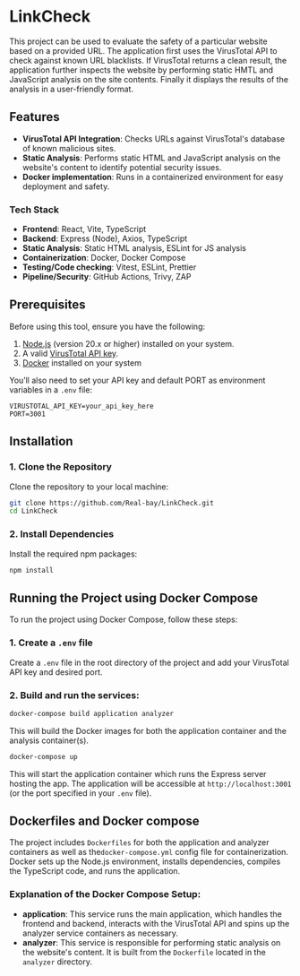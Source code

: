# LinkCheck

This project can be used to evaluate the safety of a particular website based on a provided URL. The application first uses the VirusTotal API to check against known URL blacklists. If VirusTotal returns a clean result, the application further inspects the website by performing static HMTL and JavaScript analysis on the site contents. Finally it displays the results of the analysis in a user-friendly format.

## Features

- **VirusTotal API Integration**: Checks URLs against VirusTotal's database of known malicious sites.
- **Static Analysis**: Performs static HTML and JavaScript analysis on the website's content to identify potential security issues.
- **Docker implementation**: Runs in a containerized environment for easy deployment and safety.

### Tech Stack
- **Frontend**: React, Vite, TypeScript
- **Backend**: Express (Node), Axios, TypeScript
- **Static Analysis**: Static HTML analysis, ESLint for JS analysis
- **Containerization**: Docker, Docker Compose
- **Testing/Code checking**: Vitest, ESLint, Prettier
- **Pipeline/Security**: GitHub Actions, Trivy, ZAP

## Prerequisites

Before using this tool, ensure you have the following:

1. [Node.js](https://nodejs.org/) (version 20.x or higher) installed on your system.
2. A valid [VirusTotal API key](https://www.virustotal.com/api/v3/).
3. [Docker](https://www.docker.com/) installed on your system

You’ll also need to set your API key and default PORT as environment variables in a `.env` file:

```
VIRUSTOTAL_API_KEY=your_api_key_here
PORT=3001
```

## Installation

### 1. Clone the Repository

Clone the repository to your local machine:

```bash
git clone https://github.com/Real-bay/LinkCheck.git
cd LinkCheck
```

### 2. Install Dependencies

Install the required npm packages:

```bash
npm install
```

## Running the Project using Docker Compose

To run the project using Docker Compose, follow these steps:

### 1. Create a `.env` file
Create a `.env` file in the root directory of the project and add your VirusTotal API key and desired port.

### 2. **Build and run the services:**

```bash
docker-compose build application analyzer
```

This will build the Docker images for both the application container and the analysis container(s).

```bash
docker-compose up
```

This will start the application container which runs the Express server hosting the app. The application will be accessible at `http://localhost:3001` (or the port specified in your `.env` file).

## Dockerfiles and Docker compose

The project includes `Dockerfiles` for both the application and analyzer containers as well as the`docker-compose.yml` config file for containerization. Docker sets up the Node.js environment, installs dependencies, compiles the TypeScript code, and runs the application.

### Explanation of the Docker Compose Setup:

- **application**: This service runs the main application, which handles the frontend and backend, interacts with the VirusTotal API and spins up the analyzer service containers as necessary.
- **analyzer**: This service is responsible for performing static analysis on the website's content. It is built from the `Dockerfile` located in the `analyzer` directory.



